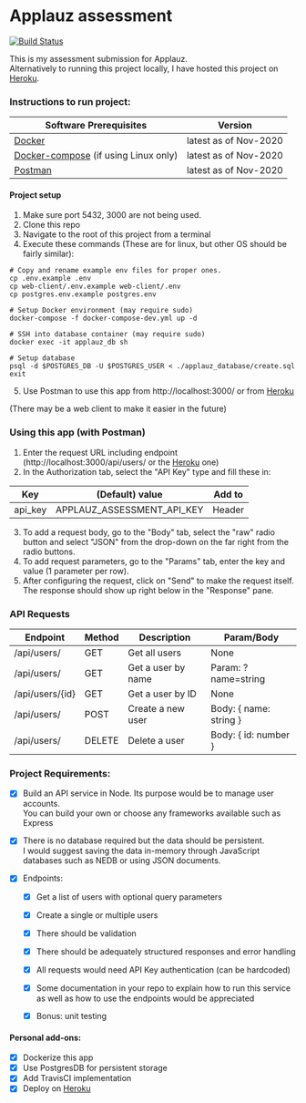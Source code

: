 # Applauz assessment

[![Build Status](https://travis-ci.org/JohnnyLin-a/applauz_assessment.svg?branch=main)](https://travis-ci.org/JohnnyLin-a/applauz_assessment)

This is my assessment submission for Applauz.\
Alternatively to running this project locally, I have hosted this project on [Heroku](https://applauz-express-assessment.herokuapp.com/).

### Instructions to run project:
| Software Prerequisites | Version |
| ------------- | ------------- |
| [Docker](https://docs.docker.com/get-docker/) | latest as of Nov-2020 |
| [Docker-compose](https://docs.docker.com/compose/install/) (if using Linux only) | latest as of Nov-2020 |
| [Postman](https://www.postman.com/downloads/) | latest as of Nov-2020 |


#### Project setup
1. Make sure port 5432, 3000 are not being used.
2. Clone this repo
3. Navigate to the root of this project from a terminal
4. Execute these commands (These are for linux, but other OS should be fairly similar):
```
# Copy and rename example env files for proper ones.
cp .env.example .env
cp web-client/.env.example web-client/.env
cp postgres.env.example postgres.env

# Setup Docker environment (may require sudo)
docker-compose -f docker-compose-dev.yml up -d

# SSH into database container (may require sudo)
docker exec -it applauz_db sh

# Setup database
psql -d $POSTGRES_DB -U $POSTGRES_USER < ./applauz_database/create.sql
exit
```
5. Use Postman to use this app from http://localhost:3000/ or from [Heroku](https://applauz-express-assessment.herokuapp.com/)


(There may be a web client to make it easier in the future)


### Using this app (with Postman)
1. Enter the request URL including endpoint (http://localhost:3000/api/users/ or the [Heroku](https://applauz-express-assessment.herokuapp.com/) one)
2. In the Authorization tab, select the "API Key" type and fill these in:

| Key     | (Default) value            | Add to |
| ------- | -------------------------- | ------ |
| api_key | APPLAUZ_ASSESSMENT_API_KEY | Header |

3. To add a request body, go to the "Body" tab, select the "raw" radio button and select "JSON" from the drop-down on the far right from the radio buttons.
4. To add request parameters, go to the "Params" tab, enter the key and value (1 parameter per row).
5. After configuring the request, click on "Send" to make the request itself. The response should show up right below in the "Response" pane.

### API Requests
| Endpoint        | Method | Description        | Param/Body              |
| --------------- | ------ | ------------------ | ----------------------- |
| /api/users/     | GET    | Get all users      | None                    |
| /api/users/     | GET    | Get a user by name | Param: ?name=string     |
| /api/users/{id} | GET    | Get a user by ID   | None                    |
| /api/users/     | POST   | Create a new user  | Body: { name: string }  |
| /api/users/     | DELETE | Delete a user      | Body: { id: number }    |

### Project Requirements:
- [x] Build an API service in Node. Its purpose would be to manage user accounts. \
        You can build your own or choose any frameworks available such as Express
- [x] There is no database required but the data should be persistent. \
        I would suggest saving the data in-memory through JavaScript databases such as NEDB or using JSON documents.

- [x] Endpoints:
    - [x] Get a list of users with optional query parameters
    - [x] Create a single or multiple users
    - [x] There should be validation
    - [x] There should be adequately structured responses and error handling
    - [x] All requests would need API Key authentication (can be hardcoded)
    - [x] Some documentation in your repo to explain how to run this service \
                as well as how to use the endpoints would be appreciated
    - [x] Bonus: unit testing


#### Personal add-ons:
- [x] Dockerize this app
- [x] Use PostgresDB for persistent storage
- [x] Add TravisCI implementation
- [x] Deploy on [Heroku](https://applauz-express-assessment.herokuapp.com/)
